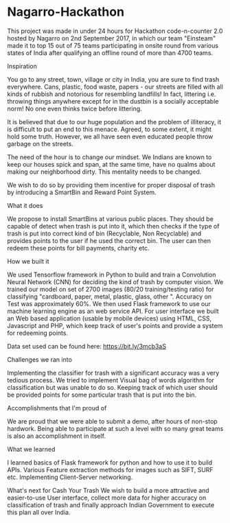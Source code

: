 # Nagarro-Hackathon

This project was made in under 24 hours for Hackathon code-n-counter 2.0 hosted by Nagarro on 2nd September 2017, in which our team "Einsteam" made it to top 15 out of 75 teams participating in onsite round from various states of India after qualifying an offline round of more than 4700 teams.


Inspiration

You go to any street, town, village or city in India, you are sure to find trash everywhere. Cans, plastic, food waste, papers - our streets are filled with all kinds of rubbish and notorious for resembling landfills! In fact, littering i.e. throwing things anywhere except for in the dustbin is a socially acceptable norm! No one even thinks twice before littering.

It is believed that due to our huge population and the problem of illiteracy, it is difficult to put an end to this menace. Agreed, to some extent, it might hold some truth. However, we all have seen even educated people throw garbage on the streets.

The need of the hour is to change our mindset. We Indians are known to keep our houses spick and span, at the same time, have no qualms about making our neighborhood dirty. This mentality needs to be changed.

We wish to do so by providing them incentive for proper disposal of trash by introducing a SmartBin and Reward Point System.

What it does

We propose to install SmartBins at various public places. They should be capable of detect when trash is put into it, which then checks if the type of trash is put into correct kind of bin (Recyclable, Non Recyclable) and provides points to the user if he used the correct bin. The user can then redeem these points for bill payments, charity etc.

How we built it

We used Tensorflow framework in Python to build and train a Convolution Neural Network (CNN) for deciding the kind of trash by computer vision. We trained our model on set of 2700 images (80/20 training/testing ratio) for classifying "cardboard, paper, metal, plastic, glass, other ". Accuracy on Test was approximately 60%. We then used Flask framework to use our machine learning engine as an web service API. For user interface we built an Web based application (usable by mobile devices) using HTML, CSS, Javascript and PHP, which keep track of user's points and provide a system for redeeming points.

Data set used can be found here: https://bit.ly/3mcb3aS

Challenges we ran into

Implementing the classifier for trash with a significant accuracy was a very tedious process. We tried to implement Visual bag of words algorithm for classification but was unable to do so. Keeping track of which user should be provided points for some particular trash that is put into the bin.

Accomplishments that I'm proud of

We are proud that we were able to submit a demo, after hours of non-stop hardwork. Being able to participate at such a level with so many great teams is also an accomplishment in itself.

What we learned

I learned basics of Flask framework for python and how to use it to build APIs. Various Feature extraction methods for images such as SIFT, SURF etc. Implementing Client-Server networking.

What's next for Cash Your Trash
We wish to build a more attractive and easier-to-use User interface, collect more data for higher accuracy on classification of trash and finally approach Indian Government to execute this plan all over India.
